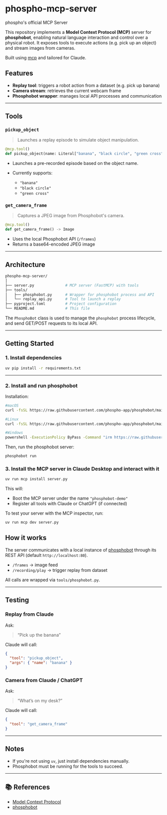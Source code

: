 # phospho-mcp-server
phospho's official MCP Server

This repository implements a **Model Context Protocol (MCP)** server for **phosphobot**, enabling natural language interaction and control over a physical robot. It exposes tools to execute actions (e.g. pick up an object) and stream images from cameras.

Built using [mcp](https://github.com/modelcontextprotocol/mcp) and tailored for Claude. 

## Features

- **Replay tool**: triggers a robot action from a dataset (e.g. pick up banana)
- **Camera stream**: retrieves the current webcam frame
- **Phosphobot wrapper**: manages local API processes and communication

---

## Tools

### `pickup_object`

> Launches a replay episode to simulate object manipulation.

```python
@mcp.tool()
def pickup_object(name: Literal["banana", "black circle", "green cross"]) -> str
````

* Launches a pre-recorded episode based on the object name.
* Currently supports:

  * `"banana"`
  * `"black circle"`
  * `"green cross"`

### `get_camera_frame`

> Captures a JPEG image from Phosphobot's camera.

```python
@mcp.tool()
def get_camera_frame() -> Image
```

* Uses the local Phosphobot API (`/frames`)
* Returns a base64-encoded JPEG image

---

## Architecture

```bash
phospho-mcp-server/
│
├── server.py              # MCP server (FastMCP) with tools
├── tools/
│   ├── phosphobot.py      # Wrapper for phosphobot process and API
│   └── replay_api.py      # Tool to launch a replay
├── pyproject.toml         # Project configuration
└── README.md              # This file
```

The `PhosphoBot` class is used to manage the `phosphobot` process lifecycle, and send GET/POST requests to its local API.

---

## Getting Started

### 1. Install dependencies

```bash
uv pip install -r requirements.txt
```

---
### 2. Install and run phosphobot 

Installation:
```bash 
#macOS
curl -fsSL https://raw.githubusercontent.com/phospho-app/phosphobot/main/install.sh | bash

#Linux
curl -fsSL https://raw.githubusercontent.com/phospho-app/phosphobot/main/install.sh | sudo bash

#Windows
powershell -ExecutionPolicy ByPass -Command "irm https://raw.githubusercontent.com/phospho-app/phosphobot/main/install.ps1 | iex"
```
Then, run the phosphobot server:
```bash
phosphobot run
```

### 3. Install the MCP server in Claude Desktop and interact with it

```bash 
uv run mcp install server.py
```
This will:

* Boot the MCP server under the name `"phosphobot-demo"`
* Register all tools with Claude or ChatGPT (if connected)

To test your server with the MCP inspector, run:
```bash 
uv run mcp dev server.py
```

## How it works

The server communicates with a local instance of [phosphobot](https://robots.phospho.ai/) through its REST API (default `http://localhost:80`).

* `/frames` → image feed
* `/recording/play` → trigger replay from dataset

All calls are wrapped via `tools/phosphobot.py`.

---

## Testing

### Replay from Claude 

Ask:

> “Pick up the banana”

Claude will call:

```json
{
  "tool": "pickup_object",
  "args": { "name": "banana" }
}
```

### Camera from Claude / ChatGPT

Ask:

> “What’s on my desk?”

Claude will call:

```json
{
  "tool": "get_camera_frame"
}
```

---

## Notes

* If you're not using `uv`, just install dependencies manually.
* Phosphobot must be running for the tools to succeed.

---

## 📚 References

* [Model Context Protocol](https://modelcontextprotocol.io)
* [phosphobot](https://docs.phospho.ai/quickstart)
